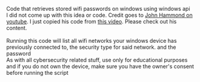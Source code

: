 Code that retrieves stored wifi passwords on windows using windows api \
I did not come up with this idea or code. Credit goes to [John Hammond on youtube](https://www.youtube.com/@_JohnHammond/videos). I just copied his code from [this video](https://www.youtube.com/watch?v=auGJJOfmrMM). Please check out his content. \
\
Running this code will list all wifi networks your windows device has previously connected to, the security type for said network. and the password \
As with all cybersecurity related stuff, use only for educational purposes and if you do not own the device, make sure you have the owner's consent before running the script
